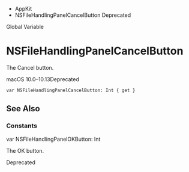 

- AppKit
-  NSFileHandlingPanelCancelButton Deprecated

Global Variable

# NSFileHandlingPanelCancelButton

The Cancel button.

macOS 10.0–10.13Deprecated

``` source
var NSFileHandlingPanelCancelButton: Int { get }
```

## See Also

### Constants

var NSFileHandlingPanelOKButton: Int

The OK button.

Deprecated

